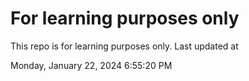 # For learning purposes only
This repo is for learning purposes only.
Last updated at

Monday, January 22, 2024 6:55:20 PM

